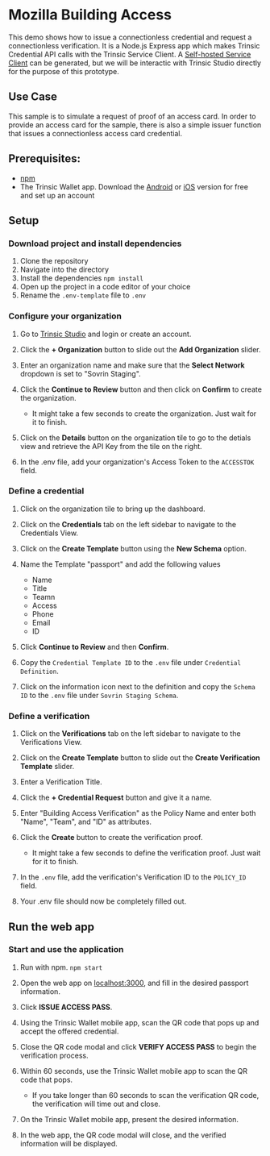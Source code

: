 # Mozilla Building Access
This demo shows how to issue a connectionless credential and request a connectionless verification.
It is a Node.js Express app which makes Trinsic Credential API calls with the Trinsic Service Client. A [Self-hosted Service Client](https://docs.trinsic.id/reference/service-clients-sdks) can be generated, but we will be interactic with Trinsic Studio directly for the purpose of this prototype.

## Use Case
This sample is to simulate a request of proof of an access card.
In order to provide an access card for the sample, there is also a simple issuer function that issues a connectionless access card credential.

## Prerequisites:
- [npm](https://www.npmjs.com/get-npm)
- The Trinsic Wallet app. Download the [Android](https://play.google.com/store/apps/details?id=id.streetcred.apps.mobile) or [iOS](https://apps.apple.com/us/app/trinsic-wallet/id1475160728) version for free and set up an account

## Setup 

### Download project and install dependencies 
 1. Clone the repository
 2. Navigate into the directory
 3. Install the dependencies
 `npm install`
 4. Open up the project in a code editor of your choice
 5. Rename the `.env-template` file to `.env`

 
### Configure your organization
 1. Go to <a href="https://studio.trinsic.id" target="_blank">Trinsic Studio</a> and login or create an account.
 2. Click the **+ Organization** button to slide out the **Add Organization** slider.
 3. Enter an organization name and make sure that the **Select Network** dropdown is set to "Sovrin Staging".

 4. Click the **Continue to Review** button and then click on **Confirm** to create the organization.
    - It might take a few seconds to create the organization. Just wait for it to finish.
 5. Click on the **Details** button on the organization tile to go to the detials view and retrieve the API Key from the tile on the right.
 6. In the .env file, add your organization's Access Token to the `ACCESSTOK` field.
    
### Define a credential
 1. Click on the organization tile to bring up the dashboard.
 2. Click on the **Credentials** tab on the left sidebar to navigate to the Credentials View.
 3. Click on the **Create Template** button using the **New Schema** option.
 4. Name the Template "passport" and add the following values
     - Name
     - Title
     - Teamn
     - Access
     - Phone
     - Email
     - ID

 5. Click **Continue to Review** and then **Confirm**.
 6. Copy the `Credential Template ID` to the `.env` file under `Credential Definition`.
 7. Click on the information icon next to the definition and copy the `Schema ID` to the `.env` file under `Sovrin Staging Schema`.
 
### Define a verification
1. Click on the **Verifications** tab on the left sidebar to navigate to the Verifications View.
2. Click on the **Create Template** button to slide out the **Create Verification Template** slider.
3. Enter a Verification Title.
4. Click the **+ Credential Request** button and give it a name.
5. Enter "Building Access Verification" as the Policy Name and enter both "Name", "Team", and "ID" as attributes.

6. Click the **Create** button to create the verification proof.
    - It might take a few seconds to define the verification proof. Just wait for it to finish.
7. In the `.env` file, add the verification's Verification ID to the `POLICY_ID` field.
8. Your .env file should now be completely filled out.


## Run the web app
 
### Start and use the application
1. Run with npm.
`npm start`
2. Open the web app on <a href="http://localhost:3000" target="_blank">localhost:3000</a>, and fill in the desired passport information.

3. Click **ISSUE ACCESS PASS**.
4. Using the Trinsic Wallet mobile app, scan the QR code that pops up and accept the offered credential.

5. Close the QR code modal and click **VERIFY ACCESS PASS** to begin the verification process.
6. Within 60 seconds, use the Trinsic Wallet mobile app to scan the QR code that pops.
    - If you take longer than 60 seconds to scan the verification QR code, the verification will time out and close.

7. On the Trinsic Wallet mobile app, present the desired information.
8. In the web app, the QR code modal will close, and the verified information will be displayed.

